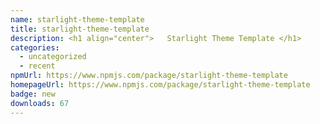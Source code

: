 ```yaml
---
name: starlight-theme-template
title: starlight-theme-template
description: <h1 align="center">   Starlight Theme Template </h1>
categories:
  - uncategorized
  - recent
npmUrl: https://www.npmjs.com/package/starlight-theme-template
homepageUrl: https://www.npmjs.com/package/starlight-theme-template
badge: new
downloads: 67
---
```

